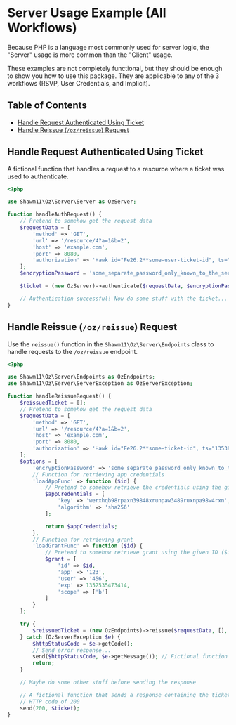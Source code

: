 Server Usage Example (All Workflows)
====================================

Because PHP is a language most commonly used for server logic, the "Server"
usage is more common than the "Client" usage.

These examples are not completely functional, but they should be enough to show
you how to use this package. They are applicable to any of the 3 workflows
(RSVP, User Credentials, and Implicit).

Table of Contents
-----------------

- [Handle Request Authenticated Using Ticket](#handle-request-authenticated-using-ticket)
- [Handle Reissue (`/oz/reissue`) Request](#handle-reissue-ozreissue-request)

Handle Request Authenticated Using Ticket
-----------------------------------------

A fictional function that handles a request to a resource where a ticket was
used to authenticate.

```php
<?php

use Shawm11\Oz\Server\Server as OzServer;

function handleAuthRequest() {
    // Pretend to somehow get the request data
	$requestData = [
		'method' => 'GET',
		'url' => '/resource/4?a=1&b=2',
		'host' => 'example.com',
		'port' => 8080,
		'authorization' => 'Hawk id="Fe26.2**some-user-ticket-id", ts="1353832234", nonce="j4h3g2", ext="some-app-ext-data", mac="6R4rV5iE+NPoym+WwjeHzjAGXUtLNIxmo1vpMofpLAE="'
	];
	$encryptionPassword = 'some_separate_password_only_known_to_the_server_that_is_at_least_32_characters';

	$ticket = (new OzServer)->authenticate($requestData, $encryptionPassword);

	// Authentication successful! Now do some stuff with the ticket...
}
```

Handle Reissue (`/oz/reissue`) Request
--------------------------------------

Use the `reissue()` function in the `Shawm11\Oz\Server\Endpoints` class to
handle requests to the `/oz/reissue` endpoint.

```php
<?php

use Shawm11\Oz\Server\Endpoints as OzEndpoints;
use Shawm11\Oz\Server\ServerException as OzServerException;

function handleReissueRequest() {
    $reissuedTicket = [];
	// Pretend to somehow get the request data
	$requestData = [
		'method' => 'GET',
		'url' => '/resource/4?a=1&b=2',
		'host' => 'example.com',
		'port' => 8080,
		'authorization' => 'Hawk id="Fe26.2**some-ticket-id", ts="1353832234", nonce="j4h3g2", ext="some-app-ext-data", mac="6R4rV5iE+NPoym+WwjeHzjAGXUtLNIxmo1vpMofpLAE="'
	];
	$options = [
		'encryptionPassword' => 'some_separate_password_only_known_to_the_server_that_is_at_least_32_characters',
		// Function for retrieving app credentials
		'loadAppFunc' => function ($id) {
			// Pretend to somehow retrieve the credentials using the given ID ($id)
			$appCredentials = [
				'key' => 'werxhqb98rpaxn39848xrunpaw3489ruxnpa98w4rxn',
				'algorithm' => 'sha256'
			];

			return $appCredentials;
		},
		// Function for retrieving grant
		'loadGrantFunc' => function ($id) {
			// Pretend to somehow retrieve grant using the given ID ($id)
			$grant = [
				'id' => $id,
				'app' => '123',
				'user' => '456',
				'exp' => 1352535473414,
				'scope' => ['b']
			]
		}
	];

    try {
        $reissuedTicket = (new OzEndpoints)->reissue($requestData, [], $options);
    } catch (OzServerException $e) {
        $httpStatusCode = $e->getCode();
        // Send error response...
    	send($httpStatusCode, $e->getMessage()); // Fictional function
        return;
    }

    // Maybe do some other stuff before sending the response

	// A fictional function that sends a response containing the ticket with an
	// HTTP code of 200
	send(200, $ticket);
}
```
